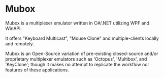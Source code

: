 Mubox
=======

Mubox is a multiplexer emulator written in C#/.NET utilizing WPF and WinAPI. 

It offers "Keyboard Multicast", "Mouse Clone" and multiple-clients locally and remotely. 

Mubox is an Open-Source variation of pre-existing closed-source and/or proprietary multiplexer emulators such as 'Octopus', 'Multibox', and 'KeyClone'; though it makes no attempt to replicate the workflow nor features of these applications.

